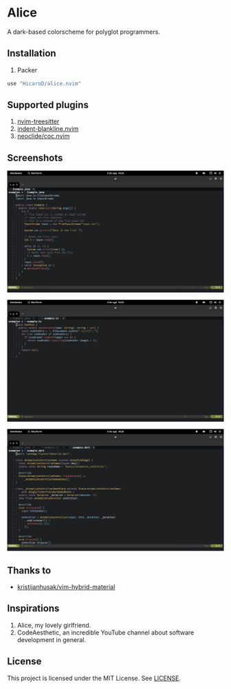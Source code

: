 # Alice

A dark-based colorscheme for polyglot programmers.

## Installation

1. Packer

```lua
use "HicaroD/alice.nvim"
```

## Supported plugins

1. [nvim-treesitter](https://github.com/nvim-treesitter/nvim-treesitter)
2. [indent-blankline.nvim](https://github.com/lukas-reineke/indent-blankline.nvim)
3. [neoclide/coc.nvim](https://github.com/neoclide/coc.nvim)

## Screenshots

![java](./screenshots/java.png)

![typescript](./screenshots/typescript.png)

![flutter_dart](./screenshots/flutter_dart.png)

## Thanks to

- [kristijanhusak/vim-hybrid-material](https://github.com/kristijanhusak/vim-hybrid-material)

## Inspirations

1. Alice, my lovely girlfriend.
2. CodeAesthetic, an incredible YouTube channel about software development in general.

## License

This project is licensed under the MIT License. See [LICENSE](./LICENSE).
